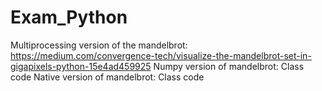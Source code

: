 # Exam_Python


Multiprocessing version of the mandelbrot: https://medium.com/convergence-tech/visualize-the-mandelbrot-set-in-gigapixels-python-15e4ad459925
Numpy version of mandelbrot: Class code
Native version of mandelbrot: Class code